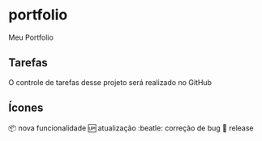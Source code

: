 # portfolio
Meu Portfolio

## Tarefas

O controle de tarefas desse projeto será realizado no GitHub

## Ícones

:package: nova funcionalidade
:up: atualização
:beatle: correção  de bug
:checkered_flag:  release
